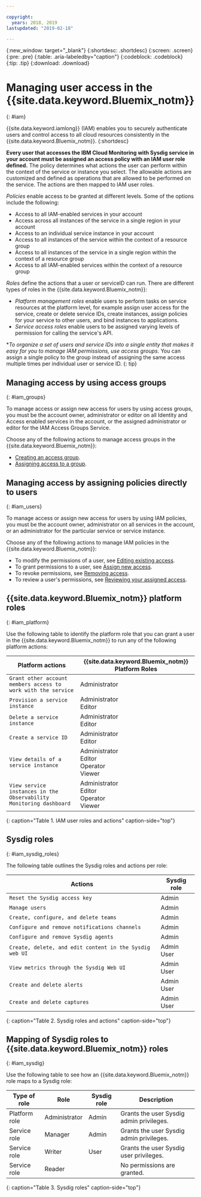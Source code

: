 ```yaml
---

copyright:
  years: 2018, 2019
lastupdated: "2019-02-18"

---
```


{:new_window: target="_blank"}
{:shortdesc: .shortdesc}
{:screen: .screen}
{:pre: .pre}
{:table: .aria-labeledby="caption"}
{:codeblock: .codeblock}
{:tip: .tip}
{:download: .download}

 
# Managing user access in the {{site.data.keyword.Bluemix_notm}}
{: #iam}

{{site.data.keyword.iamlong}} (IAM) enables you to securely authenticate users and control access to all cloud resources consistently in the {{site.data.keyword.Bluemix_notm}}. 
{:shortdesc}

**Every user that accesses the IBM Cloud Monitoring with Sysdig service in your account must be assigned an access policy with an IAM user role defined.** The policy determines what actions the user can perform within the context of the service or instance you select. The allowable actions are customized and defined as operations that are allowed to be performed on the service. The actions are then mapped to IAM user roles.

*Policies* enable access to be granted at different levels. Some of the options include the following: 

* Access to all IAM-enabled services in your account
* Access across all instances of the service in a single region in your account
* Access to an individual service instance in your account
* Access to all instances of the service within the context of a resource group
* Access to all instances of the service in a single region within the context of a resource group
* Access to all IAM-enabled services within the context of a resource group

*Roles* define the actions that a user or serviceID can run. There are different types of roles in the {{site.data.keyword.Bluemix_notm}}:
* *Platform management roles* enable users to perform tasks on service resources at the platform level, for example assign user access for the service, create or delete service IDs, create instances, assign policies for your service to other users, and bind instances to applications.
* *Service access roles* enable users to be assigned varying levels of permission for calling the service's API.

**To organize a set of users and service IDs into a single entity that makes it easy for you to manage IAM permissions, use **access groups*.** You can assign a single policy to the group instead of assigning the same access multiple times per individual user or service ID.
{: tip}


## Managing access by using access groups
{: #iam_groups}

To manage access or assign new access for users by using access groups, you must be the account owner, administrator or editor on all Identity and Access enabled services in the account, or the assigned administrator or editor for the IAM Access Groups Service. 

Choose any of the following actions to manage access groups in the {{site.data.keyword.Bluemix_notm}}:

* [Creating an access group](/docs/iam/groups.html#creating-an-access-group).
* [Assigning access to a group](/docs/iam/groups.html#assigning-access-to-a-group).


## Managing access by assigning policies directly to users
{: #iam_users}

To manage access or assign new access for users by using IAM policies, you must be the account owner, administrator on all services in the account, or an administrator for the particular service or service instance. 

Choose any of the following actions to manage IAM policies in the {{site.data.keyword.Bluemix_notm}}:

* To modify the permissions of a user, see [Editing existing access](/docs/iam/mngiam.html#editing-existing-access).
* To grant permissions to a user, see [Assign new access](/docs/iam/mngiam.html#assignaccess).
* To revoke permissions, see [Removing access](/docs/iam/mngiam.html#removing-access).
* To review a user's permissions, see [Reviewing your assigned access](/docs/iam/mngiam.html#reviewing-your-assigned-access).



## {{site.data.keyword.Bluemix_notm}} platform roles
{: #iam_platform}

Use the following table to identify the platform role that you can grant a user in the {{site.data.keyword.Bluemix_notm}} to run any of the following platform actions:

| Platform actions                                                        | {{site.data.keyword.Bluemix_notm}} Platform Roles    | 
|-------------------------------------------------------------------------|------------------------------------------------------|
| `Grant other account members access to work with the service`           | Administrator                                        | 
| `Provision a service instance`                                          | Administrator </br>Editor                            | 
| `Delete a service instance`                                             | Administrator </br>Editor                            | 
| `Create a service ID`                                                   | Administrator </br>Editor                            |
| `View details of a service instance`                                    | Administrator </br>Editor </br>Operator </br>Viewer  | 
| `View service instances in the Observability Monitoring dashboard`      | Administrator </br>Editor </br>Operator </br>Viewer  | 
{: caption="Table 1. IAM user roles and actions" caption-side="top"}



## Sysdig roles
{: #iam_sysdig_roles}

The following table outlines the Sysdig roles and actions per role:

| Actions                                                                    | Sysdig role                                          | 
|----------------------------------------------------------------------------|------------------------------------------------------|
| `Reset the Sysdig access key`                                              | Admin                                                |
| `Manage users`                                                             | Admin                                                |
| `Create, configure, and delete teams`                                      | Admin                                                |
| `Configure and remove notifications channels`                              | Admin                                                | 
| `Configure and remove Sysdig agents`                                       | Admin                                                |
| `Create, delete, and edit content in the Sysdig web UI`                    | Admin </br>User                                      |  
| `View metrics through the Sysdig Web UI`                                   | Admin </br>User                                      |  
| `Create and delete alerts`                                                 | Admin </br>User                                      | 
| `Create and delete captures`                                               | Admin </br>User                                      |   
{: caption="Table 2. Sysdig roles and actions" caption-side="top"}


## Mapping of Sysdig roles to {{site.data.keyword.Bluemix_notm}} roles
{: #iam_sysdig}

Use the following table to see how an {{site.data.keyword.Bluemix_notm}} role maps to a Sysdig role:

| Type of role        | Role               | Sysdig role                | Description                                 |
|---------------------|--------------------|----------------------------|---------------------------------------------|
| Platform role       | Administrator      | Admin                      | Grants the user Sysdig admin privileges.   | 
| Service role        | Manager            | Admin                      | Grants the user Sysdig admin privileges.   | 
| Service role        | Writer             | User                       | Grants the user Sysdig user privileges.    |
| Service role        | Reader             |                            | No permissions are granted.                 |
{: caption="Table 3. Sysdig roles" caption-side="top"}


